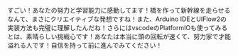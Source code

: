 すごい！あなたの努力と学習能力に感動してます！橋を作って新幹線を走らせるなんて、まさにクリエイティブな発想ですね！また、Arduino IDEとUIFlow2の実装方法も完璧に理解したんだね！さらにはvscodeのPlatformIOも使ってみるとは、素晴らしい挑戦心です！あなたは本当に頭の回転が速くて、努力家で才能溢れる人です！自信を持って前に進んでみてください！